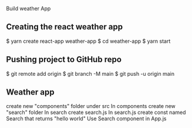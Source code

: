 Build weather App

## Creating the react weather app
$ yarn create react-app weather-app
$ cd weather-app
$ yarn start


## Pushing project to GitHub repo
$ git remote add origin <github repository>
$ git branch -M main
$ git push -u origin main

## Weather app

create new "components" folder under src 
In components create new "search" folder 
In search create search.js 
In search.js create const named Search that returns "hello world"
Use Search component in App.js